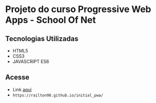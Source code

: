 # Projeto do curso Progressive Web Apps - School Of Net

## Tecnologias Utilizadas
- HTML5
- CSS3
- JAVASCRIPT ES6

## Acesse
- Link [aqui](https://railton98.github.io/initial_pwa/)
- `https://railton98.github.io/initial_pwa/`
